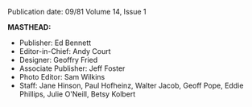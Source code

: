 Publication date: 09/81
Volume 14, Issue 1

**MASTHEAD:**
- Publisher: Ed Bennett
- Editor-in-Chief: Andy Court
- Designer: Geoffry Fried
- Associate Publisher: Jeff Foster
- Photo Editor: Sam Wilkins
- Staff: Jane Hinson, Paul Hofheinz, Walter Jacob, Geoff Pope, Eddie Phillips, Julie O'Neill, Betsy Kolbert

